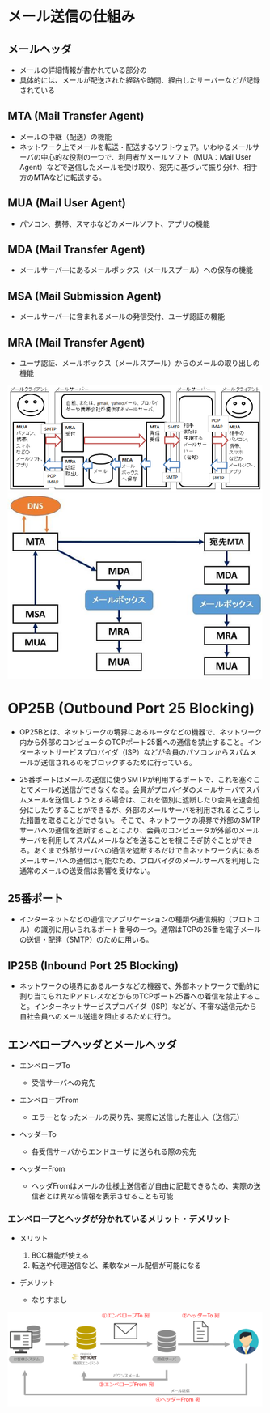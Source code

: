 # メール送信の仕組み

## メールヘッダ
- メールの詳細情報が書かれている部分の
- 具体的には、メールが配送された経路や時間、経由したサーバーなどが記録されている

## MTA (Mail Transfer Agent)
- メールの中継（配送）の機能
- ネットワーク上でメールを転送・配送するソフトウェア。いわゆるメールサーバの中心的な役割の一つで、利用者がメールソフト（MUA：Mail User Agent）などで送信したメールを受け取り、宛先に基づいて振り分け、相手方のMTAなどに転送する。


## MUA (Mail User Agent)
- パソコン、携帯、スマホなどのメールソフト、アプリの機能

## MDA (Mail Transfer Agent)
- メールサーバ―にあるメールボックス（メールスプール）への保存の機能

## MSA (Mail Submission Agent)
- メールサーバ―に含まれるメールの発信受付、ユーザ認証の機能

## MRA (Mail Transfer Agent)
- ユーザ認証、メールボックス（メールスプール）からのメールの取り出しの機能

![](../../PICTURE\Mail\mail-image-01.png)  
![](../../PICTURE\Mail\mail-image-02.png)  




# OP25B (Outbound Port 25 Blocking)
- OP25Bとは、ネットワークの境界にあるルータなどの機器で、ネットワーク内から外部のコンピュータのTCPポート25番への通信を禁止すること。インターネットサービスプロバイダ（ISP）などが会員のパソコンからスパムメールが送信されるのをブロックするために行っている。

- 25番ポートはメールの送信に使うSMTPが利用するポートで、これを塞ぐことでメールの送信ができなくなる。会員がプロバイダのメールサーバでスパムメールを送信しようとする場合は、これを個別に遮断したり会員を退会処分にしたりすることができるが、外部のメールサーバを利用されるとこうした措置を取ることができない。
そこで、ネットワークの境界で外部のSMTPサーバへの通信を遮断することにより、会員のコンピュータが外部のメールサーバを利用してスパムメールなどを送ることを根こそぎ防ぐことができる。あくまで外部サーバへの通信を遮断するだけで自ネットワーク内にあるメールサーバへの通信は可能なため、プロバイダのメールサーバを利用した通常のメールの送受信は影響を受けない。


## 25番ポート
- インターネットなどの通信でアプリケーションの種類や通信規約（プロトコル）の識別に用いられるポート番号の一つ。通常はTCPの25番を電子メールの送信・配達（SMTP）のために用いる。

## IP25B (Inbound Port 25 Blocking)
- ネットワークの境界にあるルータなどの機器で、外部ネットワークで動的に割り当てられたIPアドレスなどからのTCPポート25番への着信を禁止すること。インターネットサービスプロバイダ（ISP）などが、不審な送信元から自社会員へのメール送達を阻止するために行う。




## エンベロープヘッダとメールヘッダ
- エンベロープTo
    - 受信サーバへの宛先

- エンベロープFrom
    - エラーとなったメールの戻り先、実際に送信した差出人（送信元）

-  ヘッダーTo
    - 各受信サーバからエンドユーザ に送られる際の宛先

- ヘッダーFrom
    - ヘッダFromはメールの仕様上送信者が自由に記載できるため、実際の送信者とは異なる情報を表示させることも可能 

### エンベロープとヘッダが分かれているメリット・デメリット

- メリット
    1. BCC機能が使える
    1. 転送や代理送信など、柔軟なメール配信が可能になる

- デメリット  
    - なりすまし


![](../../PICTURE\Mail\envelop_head.png)
